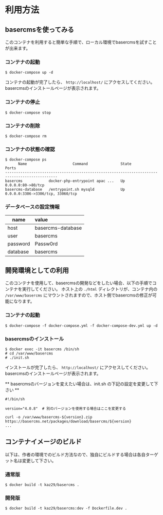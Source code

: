 # 利用方法

## basercmsを使ってみる

このコンテナを利用すると簡単な手順で、ローカル環境でbasercmsを試すことが出来ます。

### コンテナの起動

```
$ docker-compose up -d
```

コンテナの起動が完了したら、 `http://localhost/` にアクセスしてください。basercmsのインストールページが表示されます。

### コンテナの停止

```
$ docker-compose stop
```


### コンテナの削除

```
$ docker-compose rm
```

### コンテナの状態の確認 

```
$ docker-compose ps
      Name                     Command               State                 Ports
----------------------------------------------------------------------------------------------
basercms            docker-php-entrypoint apac ...   Up      0.0.0.0:80->80/tcp
basercms-database   /entrypoint.sh mysqld            Up      0.0.0.0:3306->3306/tcp, 33060/tcp
```

### データベースの設定情報

| name | value |
|-----------|:------------|
| host | basercms-database |
| user | basercms |
| password | Passw0rd |
| database | basercms |


## 開発環境としての利用

このコンテナを使用して、basercmsの開発などをしたい場合、以下の手順でコンテナを実行してください。
ホスト上の `./html` ディレクトリが、コンテナ内の `/var/www/basercms` にマウントされますので、ホスト側でbasercmsの修正が可能になります。

### コンテナの起動

```
$ docker-compose -f docker-compose.yml -f docker-compose-dev.yml up -d
```

### basercmsのインストール

```
$ docker exec -it basercms /bin/sh
# cd /var/www/basercms
# ./init.sh
```

インストールが完了したら、 `http://localhost/` にアクセスしてください。basercmsのインストールページが表示されます。

** basercmsのバージョンを変えたい場合は、init.sh の下記の設定を変更して下さい ** 

```
#!/bin/sh

version="4.0.8"  # 別のバージョンを使用する場合はここを変更する

curl -o /var/www/basercms-${version}.zip https://basercms.net/packages/download/basercms/${version}
...
```

## コンテナイメージのビルド

以下は、作者の環境でのビルド方法なので、独自にビルドする場合は各自ターゲット名は変更して下さい。

### 通常版

```
$ docker build -t kaz29/basercms .
```

### 開発版

```
$ docker build -t kaz29/basercms:dev -f Dockerfile.dev .
```
